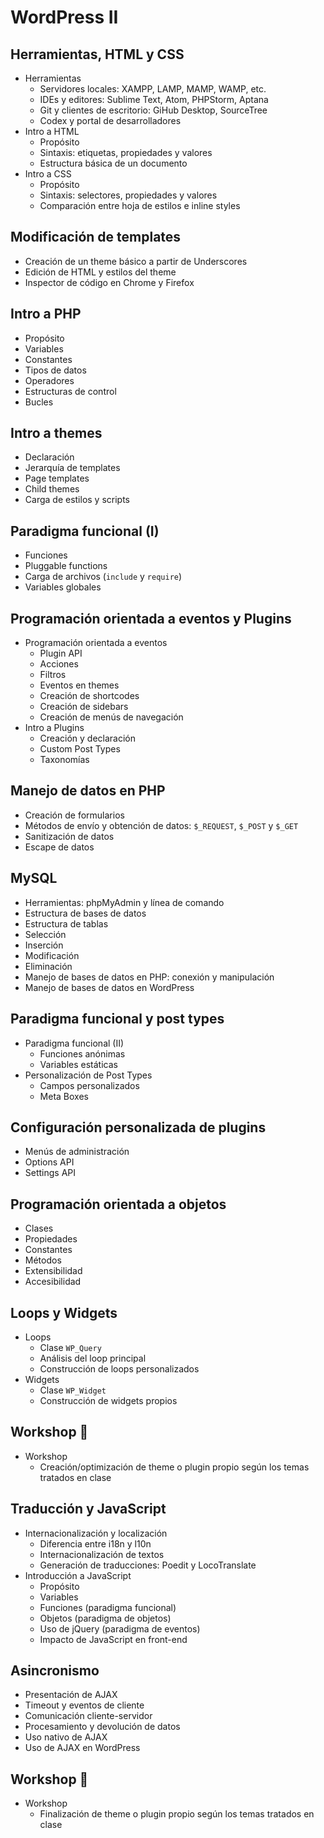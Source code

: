 # WordPress II

## Herramientas, HTML y CSS 

  * Herramientas
    * Servidores locales: XAMPP, LAMP, MAMP, WAMP, etc.
    * IDEs y editores: Sublime Text, Atom, PHPStorm, Aptana
    * Git y clientes de escritorio: GiHub Desktop, SourceTree
    * Codex y portal de desarrolladores
  * Intro a HTML
    * Propósito
    * Sintaxis: etiquetas, propiedades y valores
    * Estructura básica de un documento
  * Intro a CSS
    * Propósito
    * Sintaxis: selectores, propiedades y valores
    * Comparación entre hoja de estilos e inline styles
    
## Modificación de templates 

   * Creación de un theme básico a partir de Underscores
   * Edición de HTML y estilos del theme
   * Inspector de código en Chrome y Firefox

## Intro a PHP  

   * Propósito
   * Variables
   * Constantes
   * Tipos de datos
   * Operadores
   * Estructuras de control
   * Bucles
    
## Intro a themes

   * Declaración
   * Jerarquía de templates
   * Page templates
   * Child themes
   * Carga de estilos y scripts

## Paradigma funcional (I)

   * Funciones
   * Pluggable functions
   * Carga de archivos (`include` y `require`)
   * Variables globales
    
## Programación orientada a eventos y Plugins

  * Programación orientada a eventos
    * Plugin API
    * Acciones
    * Filtros
    * Eventos en themes
    * Creación de shortcodes
    * Creación de sidebars
    * Creación de menús de navegación
  * Intro a Plugins
    * Creación y declaración
    * Custom Post Types
    * Taxonomías
 

## Manejo de datos en PHP 

   * Creación de formularios
   * Métodos de envío y obtención de datos: `$_REQUEST`, `$_POST` y `$_GET`
   * Sanitización de datos
   * Escape de datos
    
## MySQL  

   * Herramientas: phpMyAdmin y línea de comando
   * Estructura de bases de datos
   * Estructura de tablas
   * Selección
   * Inserción
   * Modificación
   * Eliminación
   * Manejo de bases de datos en PHP: conexión y manipulación
   * Manejo de bases de datos en WordPress


## Paradigma funcional y post types 

  * Paradigma funcional (II)
    * Funciones anónimas
    * Variables estáticas
  * Personalización de Post Types
    * Campos personalizados
    * Meta Boxes
    
## Configuración personalizada de plugins   

   * Menús de administración
   * Options API
   * Settings API

## Programación orientada a objetos 

   * Clases
   * Propiedades
   * Constantes
   * Métodos
   * Extensibilidad
   * Accesibilidad
    
## Loops y Widgets 

  * Loops
    * Clase `WP_Query`
    * Análisis del loop principal
    * Construcción de loops personalizados
  * Widgets
    * Clase `WP_Widget`
    * Construcción de widgets propios


## Workshop :large_blue_circle: 

  * Workshop
    * Creación/optimización de theme o plugin propio según los temas tratados en clase
    
## Traducción y JavaScript  

  * Internacionalización y localización
    * Diferencia entre i18n y l10n
    * Internacionalización de textos
    * Generación de traducciones: Poedit y LocoTranslate
  * Introducción a JavaScript
    * Propósito
    * Variables
    * Funciones (paradigma funcional)
    * Objetos (paradigma de objetos)
    * Uso de jQuery (paradigma de eventos)
    * Impacto de JavaScript en front-end

##  Asincronismo 

   * Presentación de AJAX
   * Timeout y eventos de cliente
   * Comunicación cliente-servidor
   * Procesamiento y devolución de datos
   * Uso nativo de AJAX
   * Uso de AJAX en WordPress

## Workshop :checkered_flag:

  * Workshop
    * Finalización de theme o plugin propio según los temas tratados en clase  
